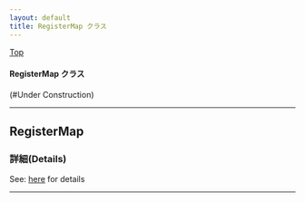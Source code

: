 ```yaml
---
layout: default
title: RegisterMap クラス 
---
```

[Top](../index.html)

#### RegisterMap クラス 

(#Under Construction)


---
## <a name="nouEQPTCnV" id="nouEQPTCnV">RegisterMap</a>





### 詳細(Details)
See: [here](../doxygen/classRegisterMap.html) for details

---
